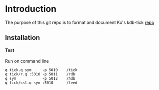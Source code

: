 # Introduction
The purpose of this git repo is to format and document Kx's kdb-tick [repo](https://github.com/KxSystems/kdb-tick)

## Installation

#### Test
Run on command line

```
q tick.q sym  .  -p 5010	/tick
q tick/r.q :5010 -p 5011	/rdb
q sym            -p 5012	/hdb
q tick/ssl.q sym :5010		/feed
```



